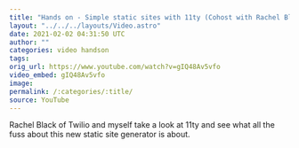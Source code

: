 ```yaml
---
title: "Hands on - Simple static sites with 11ty (Cohost with Rachel Black)"
layout: "../../../layouts/Video.astro"
date: 2021-02-02 04:31:50 UTC
author: ""
categories: video handson
tags: 
orig_url: https://www.youtube.com/watch?v=gIQ48Av5vfo
video_embed: gIQ48Av5vfo
image:
permalink: /:categories/:title/
source: YouTube
---
```

Rachel Black of Twilio and myself take a look at 11ty and see what all the fuss about this new static site generator is about.